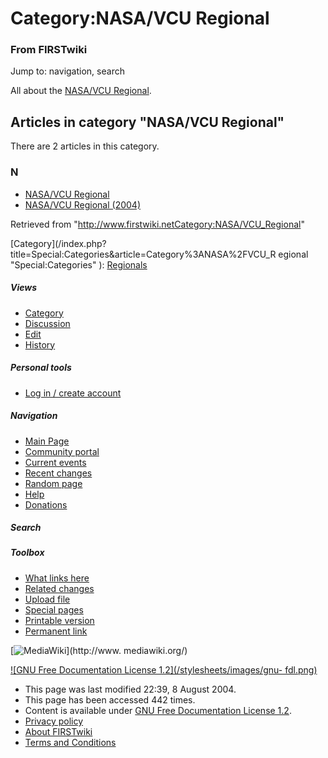 # Category:NASA/VCU Regional

### From FIRSTwiki

Jump to: navigation, search

All about the [NASA/VCU Regional](NASA/VCU_Regional "NASA/VCU
Regional" ).

  

## Articles in category "NASA/VCU Regional"

There are 2 articles in this category.

### N

  * [NASA/VCU Regional](NASA/VCU_Regional "NASA/VCU Regional" )
  * [NASA/VCU Regional (2004)](NASA/VCU_Regional_%282004%29 "NASA/VCU Regional \(2004\)" )

Retrieved from
"<http://www.firstwiki.netCategory:NASA/VCU_Regional>"

[Category](/index.php?title=Special:Categories&article=Category%3ANASA%2FVCU_R
egional "Special:Categories" ): [Regionals](Category:Regionals
"Category:Regionals" )

##### Views

  * [Category](Category:NASA/VCU_Regional)
  * [Discussion](/index.php?title=Category_talk:NASA/VCU_Regional&action=edit)
  * [Edit](/index.php?title=Category:NASA/VCU_Regional&action=edit)
  * [History](/index.php?title=Category:NASA/VCU_Regional&action=history)

##### Personal tools

  * [Log in / create account](/index.php?title=Special:Userlogin&returnto=Category:NASA/VCU_Regional)

[](Main_Page "Main Page" )

##### Navigation

  * [Main Page](Main_Page)
  * [Community portal](FIRSTwiki:Community_portal)
  * [Current events](Current_events)
  * [Recent changes](Special:Recentchanges)
  * [Random page](Special:Random)
  * [Help](Help:Contents)
  * [Donations](FIRSTwiki:Site_support)

##### Search



##### Toolbox

  * [What links here](Special:Whatlinkshere/Category:NASA/VCU_Regional)
  * [Related changes](Special:Recentchangeslinked/Category:NASA/VCU_Regional)
  * [Upload file](Special:Upload)
  * [Special pages](Special:Specialpages)
  * [Printable version](/index.php?title=Category:NASA/VCU_Regional&printable=yes)
  * [Permanent link](/index.php?title=Category:NASA/VCU_Regional&oldid=39794)

[![MediaWiki](/skins/common/images/poweredby_mediawiki_88x31.png)](http://www.
mediawiki.org/)

[![GNU Free Documentation License 1.2](/stylesheets/images/gnu-
fdl.png)](http://www.gnu.org/copyleft/fdl.html)

  * This page was last modified 22:39, 8 August 2004.
  * This page has been accessed 442 times.
  * Content is available under [GNU Free Documentation License 1.2](http://www.gnu.org/copyleft/fdl.html "http://www.gnu.org/copyleft/fdl.html" ).
  * [Privacy policy](FIRSTwiki:Privacy_policy "FIRSTwiki:Privacy policy" )
  * [About FIRSTwiki](FIRSTwiki:About "FIRSTwiki:About" )
  * [Terms and Conditions](FIRSTwiki:Terms_and_conditions "FIRSTwiki:Terms and conditions" )

